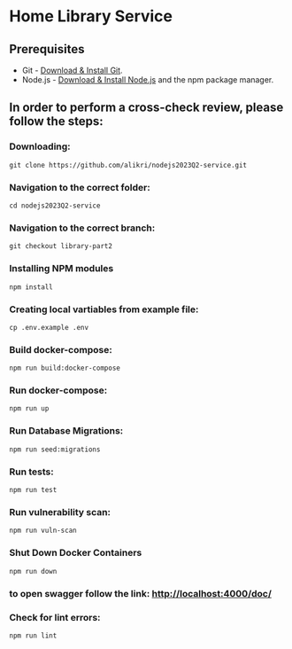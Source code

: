 # Home Library Service

## Prerequisites

- Git - [Download & Install Git](https://git-scm.com/downloads).
- Node.js - [Download & Install Node.js](https://nodejs.org/en/download/) and the npm package manager.

## In order to perform a cross-check review, please follow the steps:

### Downloading:
```
git clone https://github.com/alikri/nodejs2023Q2-service.git
```
### Navigation to the correct folder:
```
cd nodejs2023Q2-service
```
### Navigation to the correct branch:
```
git checkout library-part2
```
### Installing NPM modules
```
npm install
```
### Creating local vartiables from example file:
```
cp .env.example .env
```
### Build docker-compose: 
```
npm run build:docker-compose
```
### Run docker-compose:
```
npm run up
```
### Run Database Migrations:
```
npm run seed:migrations
```
### Run tests:
```
npm run test
```
### Run vulnerability scan:
```
npm run vuln-scan
```
### Shut Down Docker Containers
```
npm run down
```


### to open swagger follow the link:  [http://localhost:4000/doc/](http://localhost:4000/doc/) 

### Check for lint errors:
```
npm run lint
```
